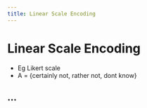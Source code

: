 ```yaml
---
title: Linear Scale Encoding
---
```


# Linear Scale Encoding
- Eg Likert scale
- A = {certainly not, rather not, dont know}

## …






















































































